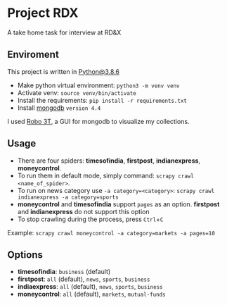 # Project RDX

A take home task for interview at RD&X



## Enviroment

This project is written in Python@3.8.6

* Make python virtual environment: `python3 -m venv venv`
* Activate venv: `source venv/bin/activate`
* Install the requirements: `pip install -r requirements.txt`
* Install [mongodb](https://docs.mongodb.com/manual/administration/install-community/) `version 4.4`

I used [Robo 3T](https://robomongo.org/download), a GUI for mongodb to visualize my collections.



## Usage

* There are four spiders: **timesofindia**, **firstpost**, **indianexpress**, **moneycontrol**.
* To run them in default mode, simply command: `scrapy crawl <name_of_spider>`.
* To run on news category use `-a category=<category>`: `scrapy crawl indianexpress -a category=sports`
* **moneycontrol** and **timesofindia** support `pages` as an option. **firstpost** and **indianexpress** do not support this option
* To stop crawling during the process, press `Ctrl`+`C`

Example: `scrapy crawl moneycontrol -a category=markets -a pages=10`

## Options
* **timesofindia**: `business` (default)
* **firstpost**: `all` (default), `news`, `sports`, `business`
* **indiaexpress**: `all` (default), `news`, `sports`, `business`
* **moneycontrol**: `all` (default), `markets`, `mutual-funds`
